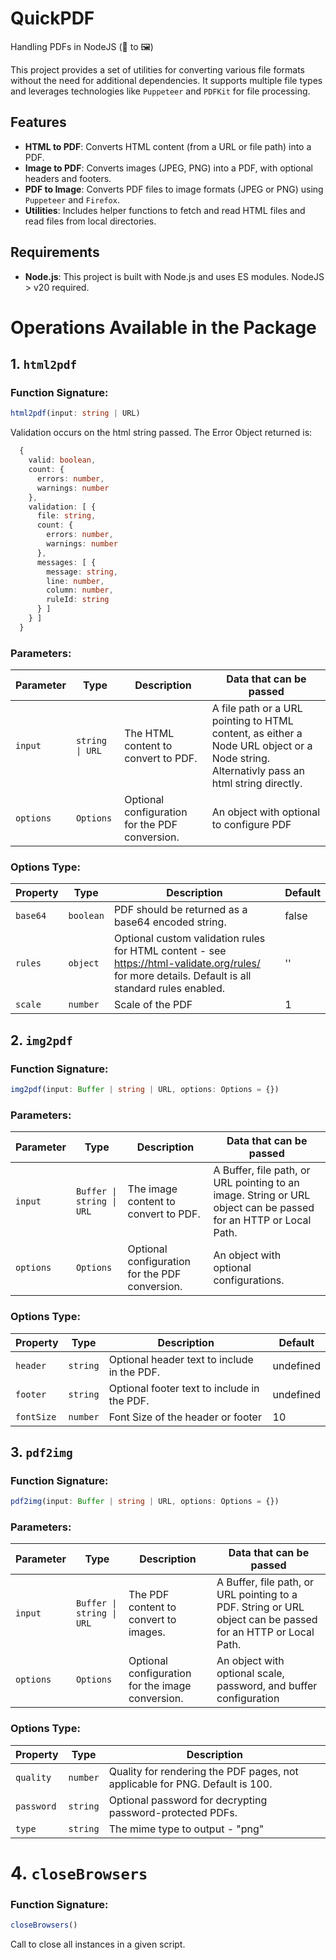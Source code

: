 # QuickPDF

Handling PDFs in NodeJS (📃 to 🖼️)

This project provides a set of utilities for converting various file formats without the need for additional dependencies. It supports multiple file types and leverages technologies like `Puppeteer` and `PDFKit` for file processing.

## Features

- **HTML to PDF**: Converts HTML content (from a URL or file path) into a PDF.
- **Image to PDF**: Converts images (JPEG, PNG) into a PDF, with optional headers and footers.
- **PDF to Image**: Converts PDF files to image formats (JPEG or PNG) using `Puppeteer` and `Firefox`.
- **Utilities**: Includes helper functions to fetch and read HTML files and read files from local directories.

## Requirements

- **Node.js**: This project is built with Node.js and uses ES modules. NodeJS > v20 required.

# Operations Available in the Package

## 1. `html2pdf`

### Function Signature:
```typescript
html2pdf(input: string | URL)
```

Validation occurs on the html string passed. The Error Object returned is:
```typescript
  {
    valid: boolean,
    count: {
      errors: number,
      warnings: number
    },
    validation: [ {
      file: string,
      count: {
        errors: number,
        warnings: number
      },
      messages: [ {
        message: string,
        line: number,
        column: number,
        ruleId: string
      } ]
    } ]
  }
```

### Parameters:

| Parameter | Type          | Description                                      | Data that can be passed                    |
|-----------|---------------|--------------------------------------------------|--------------------------------------------|
| `input`   | `string \| URL` | The HTML content to convert to PDF.              | A file path or a URL pointing to HTML content, as either a Node URL object or a Node string. Alternativly pass an html string directly. |
| `options` | `Options`                 | Optional configuration for the PDF conversion.   | An object with optional to configure PDF |

### Options Type:

| Property  | Type     | Description                                      | Default |
|-----------|----------|--------------------------------------------------|---------|
| `base64`  | `boolean` | PDF should be returned as a base64 encoded string.      |false|
| `rules`  | `object` | Optional custom validation rules for HTML content - see https://html-validate.org/rules/ for more details. Default is all standard rules enabled.      |''|
| `scale` | `number` | Scale of the PDF | 1 |

## 2. `img2pdf`

### Function Signature:
```typescript
img2pdf(input: Buffer | string | URL, options: Options = {})
```

### Parameters:

| Parameter | Type                      | Description                                      | Data that can be passed                    |
|-----------|---------------------------|--------------------------------------------------|--------------------------------------------|
| `input`   | `Buffer \| string \| URL` | The image content to convert to PDF.             | A Buffer, file path, or URL pointing to an image. String or URL object can be passed for an HTTP or Local Path. |
| `options` | `Options`                 | Optional configuration for the PDF conversion.   | An object with optional configurations. |

### Options Type:

| Property  | Type     | Description                                      | Default |
|-----------|----------|--------------------------------------------------|---------|
| `header`  | `string` | Optional header text to include in the PDF.      |undefined|
| `footer`  | `string` | Optional footer text to include in the PDF.      |undefined|
| `fontSize` | `number` | Font Size of the header or footer | 10 |

## 3. `pdf2img`

### Function Signature:
```typescript
pdf2img(input: Buffer | string | URL, options: Options = {})
```

### Parameters:

| Parameter | Type                      | Description                                      | Data that can be passed                    |
|-----------|---------------------------|--------------------------------------------------|--------------------------------------------|
| `input`   | `Buffer \| string \| URL` | The PDF content to convert to images.            | A Buffer, file path, or URL pointing to a PDF. String or URL object can be passed for an HTTP or Local Path. |
| `options` | `Options`                 | Optional configuration for the image conversion. | An object with optional scale, password, and buffer configuration |

### Options Type:

| Property  | Type                                                                 | Description                                      |
|-----------|----------------------------------------------------------------------|--------------------------------------------------|
| `quality`   | `number`                                                             | Quality for rendering the PDF pages, not applicable for PNG. Default is 100. |
| `password`| `string`                                                             | Optional password for decrypting password-protected PDFs. |
| `type`    | `string`                                                             | The mime type to output - "png" | "jpeg" | "webp". Default is "png". |


# 4. `closeBrowsers`

### Function Signature:
```typescript
closeBrowsers()
```

Call to close all instances in a given script.